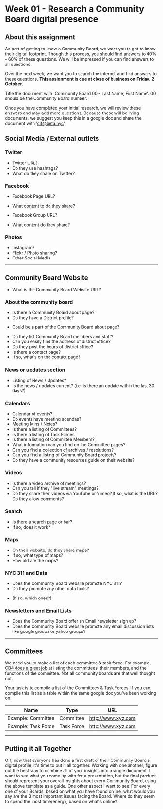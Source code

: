 # Week 01 - Research a Community Board digital presence 

## About this assignment

As part of getting to know a Community Board, we want you to get to know their digital footprint. Though this process, you should find answers to 40% - 60% of these questions. We will be impressed if you can find answers to all questions. 

Over the next week, we want you to search the internet and find answers to these questions. **This assignment is due at close of business on Friday, 2 October**. 

Title the document with 'Community Board 00 - Last Name, First Name'. 00 should be the Community Board number.

Once you have completed your initial research, we will review these answers and may add more questions. Because these will be living documents, we suggest you keep this in a google doc and share the document with 'cif@beta.nyc'.

## Social Media / External outlets

### Twitter

* Twitter URL?
* Do they use hashtags?
* What do they share on Twitter?

### Facebook

* Facebook Page URL?
* What content to do they share?

* Facebook Group URL?
* What content do they share?

### Photos

* Instagram?
* Flickr / Photo sharing?
* Other Social Media

---

## Community Board Website

 * What is the Community Board Website URL?

### About the community board

 * Is there a Community Board about page?
 * Do they have a District profile?
  - Could be a part of the Community Board about page?
 * Do they list Community Board members and staff?
 * Can you easily find the address of district office?
 * Do they post the hours of district office?
 * Is there a contact page?
 * If so, what's on the contact page?

### News or updates section

 * Listing of News / Updates?
 * Is the news / updates current? (i.e. is there an update within the last 30 days?)

### Calendars

 * Calendar of events?
 * Do events have meeting agendas?
 * Meeting Mins / Notes?
 * Is there a listing of Committees?
 * Is there a listing of Task Forces
 * Is there a listing of Committee Members?
 * What information can you find on the Committee pages?
 * Can you find a collection of archives / resolutions?
 * Can you find a listing of Community Board projects?
 * Do they have a community resources guide on their website?

### Videos

 * Is there a video archive of meetings?
 * Can you tell if they "live stream" meetings?
 * Do they share their videos via YouTube or Vimeo? If so, what is the URL? Do they allow comments?

### Search

 * Is there a search page or bar?
 * If so, does it work?

### Maps

 * On their website, do they share maps?
 * If so, what type of maps?
 * How old are the maps?

### NYC 311 and Data

 * Does the Community Board website promote NYC 311?
 * Do they promote any other data tools?
 - (If so, which ones?)

### Newsletters and Email Lists

 * Does the Community Board offer an Email newsletter sign up?
 * Does the Community Board website promote any email discussion lists like google groups or yahoo groups?

---

## Committees 

We need you to make a list of each committee & task force. For example, [CB4 does a great job](http://www.nyc.gov/html/mancb4/html/committees/wpe.shtml) at listing the committees, their members, and the functions of the committee. Not all community boards are that well thought out. 

Your task is to compile a list of the Committees & Task Forces. If you can, compile this list as a table within the same google doc you've been working on.

| Name | Type | URL |
| --- | --- | --- |
| Example: Committee | Committee | http://www.xyz.com |
| Example: Task Force | Task Force | http://www.xyz.com |
---

## Putting it all Together

OK, now that everyone has done a first draft of their Community Board's digital profile, it's time to put it all together. Working with one another, figure out the best way to combine all of your insights into a single document. I want to see what you come up with for a presentation, but the final product should represent your overall insights about every Community Board, using the above template as a guide. 
One other aspect I want to see: For every one of your Boards, based on what you have found online, what would you say are the 3 most important issues facing the Board. Where do they seem to spend the most time/energy, based on what's online?

